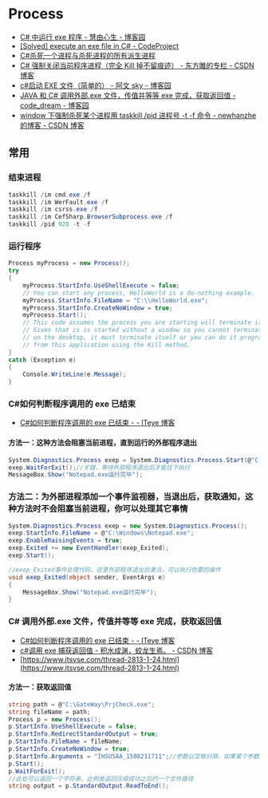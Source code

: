 # Process

- [C# 中运行 exe 程序 - 慧由心生 - 博客园](https://www.cnblogs.com/shenchao/p/3556466.html)
- [[Solved] execute an exe file in C# - CodeProject](https://www.codeproject.com/Questions/304308/execute-an-exe-file-in-Csharp)
- [C#杀死一个进程与杀死进程的所有派生进程](http://www.liangshunet.com/ca/201409/134246140.htm)
- [C# 强制关闭当前程序进程（完全 Kill 掉不留痕迹） - 东方雎的专栏 - CSDN 博客](https://blog.csdn.net/proglovercn/article/details/42734379)
- [c#启动 EXE 文件（简单的） - 阿文 sky - 博客园](https://www.cnblogs.com/TBW-Superhero/p/5570650.html)
- [JAVA 和 C# 调用外部.exe 文件，传值并等等 exe 完成，获取返回值 - code_dream - 博客园](https://www.cnblogs.com/liuruitao/p/5715522.html)
- [window 下强制杀死某个进程用 taskkill /pid 进程号 -t -f 命令 - newhanzhe 的博客 - CSDN 博客](https://blog.csdn.net/newhanzhe/article/details/81135090)

## 常用

### 结束进程

```c#
taskkill /im cmd.exe /f
taskkill /im WerFault.exe /f
taskkill /im csrss.exe /f
taskkill /im CefSharp.BrowserSubprocess.exe /f
taskkill /pid 928 -t -f
```

### 运行程序

```c#
Process myProcess = new Process();
try
{
    myProcess.StartInfo.UseShellExecute = false;
    // You can start any process, HelloWorld is a do-nothing example.
    myProcess.StartInfo.FileName = "C:\\HelloWorld.exe";
    myProcess.StartInfo.CreateNoWindow = true;
    myProcess.Start();
    // This code assumes the process you are starting will terminate itself.
    // Given that is is started without a window so you cannot terminate it
    // on the desktop, it must terminate itself or you can do it programmatically
    // from this application using the Kill method.
}
catch (Exception e)
{
    Console.WriteLine(e.Message);
}
```

### C#如何判断程序调用的 exe 已结束

- [C#如何判断程序调用的 exe 已结束 - - ITeye 博客](https://dnanhui.iteye.com/blog/883323)

#### 方法一：这种方法会阻塞当前进程，直到运行的外部程序退出

```c#
System.Diagnostics.Process exep = System.Diagnostics.Process.Start(@"C:\Windows\Notepad.exe");
exep.WaitForExit();//关键，等待外部程序退出后才能往下执行
MessageBox.Show("Notepad.exe运行完毕");
```

### 方法二：为外部进程添加一个事件监视器，当退出后，获取通知，这种方法时不会阻塞当前进程，你可以处理其它事情

```c#
System.Diagnostics.Process exep = new System.Diagnostics.Process();
exep.StartInfo.FileName = @"C:\Windows\Notepad.exe";
exep.EnableRaisingEvents = true;
exep.Exited += new EventHandler(exep_Exited);
exep.Start();

//exep_Exited事件处理代码，这里外部程序退出后激活，可以执行你要的操作
void exep_Exited(object sender, EventArgs e)
{
    MessageBox.Show("Notepad.exe运行完毕");
}
```

### C# 调用外部.exe 文件，传值并等等 exe 完成，获取返回值

- [C#如何判断程序调用的 exe 已结束 - - ITeye 博客](https://dnanhui.iteye.com/blog/883323)
- [c#调用 exe 捕获返回值 - 积水成渊，蛟龙生焉。 - CSDN 博客](https://blog.csdn.net/u013230291/article/details/80615828)
- [https://www.itsvse.com/thread-2813-1-24.html](https://www.itsvse.com/thread-2813-1-24.html)

#### 方法一：获取返回值

```c#
string path = @"C:\GateWay\PrjCheck.exe";
string fileName = path;
Process p = new Process();
p.StartInfo.UseShellExecute = false;
p.StartInfo.RedirectStandardOutput = true;
p.StartInfo.FileName = fileName;
p.StartInfo.CreateNoWindow = true;
p.StartInfo.Arguments = "IHSUSAA_1508211711";//参数以空格分隔，如果某个参数为空，可以传入””
p.Start();
p.WaitForExit();
//此处可以返回一个字符串，此例是返回压缩成功之后的一个文件路径
string output = p.StandardOutput.ReadToEnd();
```
